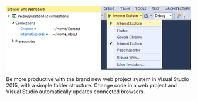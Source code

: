 <properties
	pageTitle="Project system"
	description="The project system is the backbone of any web project in Visual Studio."
	slug="project-system"
	order="300"
	keywords="css, html, javascript"
/>

![Project system](_assets/index-project-system.png)

Be more productive with the brand new web project system in Visual Studio 2015, with a simple folder structure. Change code in a web project and Visual Studio automatically updates connected browsers.